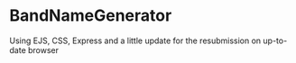 # BandNameGenerator
Using EJS, CSS, Express and a little update for the resubmission on up-to-date browser

